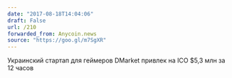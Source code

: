 ```yaml
---
date: "2017-08-18T14:04:06"
draft: False
url: /210
forwarded_from: Anycoin.news
source: "https://goo.gl/m7SgXR"
---
```


Украинский стартап для геймеров DMarket привлек на ICO $5,3 млн за 12 часов
​

